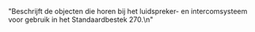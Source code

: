 "Beschrijft de objecten die horen bij het luidspreker- en intercomsysteem voor gebruik in het Standaardbestek 270.\n"